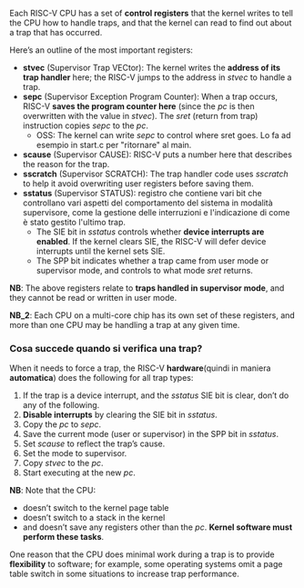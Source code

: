 Each RISC-V CPU has a set of __control registers__ that the kernel writes to tell the CPU how to handle traps, and that the kernel can read to find out about a trap that has occurred.

Here’s an outline of the most important registers:
- **stvec** (Supervisor Trap VECtor): The kernel writes the __address of its trap handler__ here; the RISC-V jumps to the address in _stvec_ to handle a trap.
- **sepc** (Supervisor Exception Program Counter): When a trap occurs, RISC-V __saves the program counter here__ (since the _pc_ is then overwritten with the value in _stvec_). The _sret_ (return from trap) instruction copies _sepc_ to the _pc_. 
    - OSS: The kernel can write _sepc_ to control where sret goes. Lo fa ad esempio in start.c per "ritornare" al main.
- **scause** (Supervisor CAUSE): RISC-V puts a number here that describes the reason for the trap.
- **sscratch** (Supervisor SCRATCH): The trap handler code uses _sscratch_ to help it avoid overwriting user registers before saving them.
- **sstatus** (Supervisor STATUS): registro che contiene vari bit che controllano vari aspetti del comportamento del sistema in modalità supervisore, come la gestione delle interruzioni e l'indicazione di come è stato gestito l'ultimo trap.
    - The SIE bit in _sstatus_ controls whether __device interrupts are enabled__. If the kernel clears SIE, the RISC-V will defer device interrupts until the kernel sets SIE.
    - The SPP bit indicates whether a trap came from user mode or supervisor mode, and controls to what mode _sret_ returns.

__NB__: The above registers relate to __traps handled in supervisor mode__, and they cannot be read or written in user mode.

__NB_2__: Each CPU on a multi-core chip has its own set of these registers, and more than one CPU may be handling a trap at any given time.

### Cosa succede quando si verifica una trap?
When it needs to force a trap, the RISC-V __hardware__(quindi in maniera __automatica__) does the following for all trap types:
1. If the trap is a device interrupt, and the _sstatus_ SIE bit is clear, don’t do any of the following.
2. __Disable interrupts__ by clearing the SIE bit in _sstatus_.
3. Copy the _pc_ to _sepc_.
4. Save the current mode (user or supervisor) in the SPP bit in _sstatus_.
5. Set _scause_ to reflect the trap’s cause.
6. Set the mode to supervisor.
7. Copy _stvec_ to the _pc_.
8. Start executing at the new _pc_.

__NB__: Note that the CPU:
- doesn’t switch to the kernel page table
- doesn’t switch to a stack in the kernel
- and doesn’t save any registers other than the _pc_.
__Kernel software must perform these tasks__.

One reason that the CPU does minimal work during a trap is to provide __flexibility__ to software; for example, some operating systems omit a page table switch in some situations to increase trap performance. 